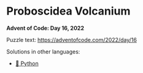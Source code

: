 # Proboscidea Volcanium

**Advent of Code: Day 16, 2022**

Puzzle text: <https://adventofcode.com/2022/day/16>

Solutions in other languages:

- [🐍 Python](../../../../python/2022/16_proboscidea_volcanium/README.md)
